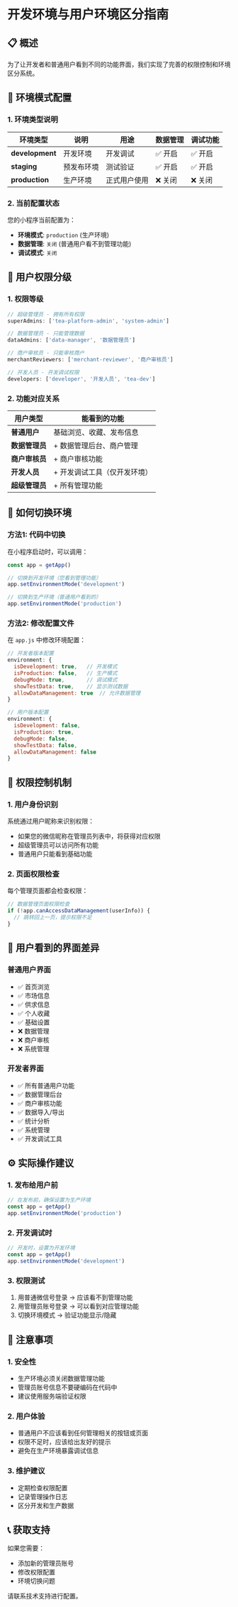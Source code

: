 # 开发环境与用户环境区分指南

## 📋 概述

为了让开发者和普通用户看到不同的功能界面，我们实现了完善的权限控制和环境区分系统。

## 🔧 环境模式配置

### 1. 环境类型说明

| 环境类型 | 说明 | 用途 | 数据管理 | 调试功能 |
|---------|------|------|---------|---------|
| **development** | 开发环境 | 开发调试 | ✅ 开启 | ✅ 开启 |
| **staging** | 预发布环境 | 测试验证 | ✅ 开启 | ✅ 开启 |
| **production** | 生产环境 | 正式用户使用 | ❌ 关闭 | ❌ 关闭 |

### 2. 当前配置状态

您的小程序当前配置为：
- **环境模式**: `production` (生产环境)
- **数据管理**: `关闭` (普通用户看不到管理功能)
- **调试模式**: `关闭`

## 👥 用户权限分级

### 1. 权限等级

```javascript
// 超级管理员 - 拥有所有权限
superAdmins: ['tea-platform-admin', 'system-admin']

// 数据管理员 - 只能管理数据
dataAdmins: ['data-manager', '数据管理员']

// 商户审核员 - 只能审核商户
merchantReviewers: ['merchant-reviewer', '商户审核员']

// 开发人员 - 开发调试权限
developers: ['developer', '开发人员', 'tea-dev']
```

### 2. 功能对应关系

| 用户类型 | 能看到的功能 |
|---------|-------------|
| **普通用户** | 基础浏览、收藏、发布信息 |
| **数据管理员** | + 数据管理后台、商户管理 |
| **商户审核员** | + 商户审核功能 |
| **开发人员** | + 开发调试工具（仅开发环境） |
| **超级管理员** | + 所有管理功能 |

## 🚀 如何切换环境

### 方法1: 代码中切换

在小程序启动时，可以调用：

```javascript
const app = getApp()

// 切换到开发环境（您看到管理功能）
app.setEnvironmentMode('development')

// 切换到生产环境（普通用户看到的）
app.setEnvironmentMode('production')
```

### 方法2: 修改配置文件

在 `app.js` 中修改环境配置：

```javascript
// 开发者版本配置
environment: {
  isDevelopment: true,   // 开发模式
  isProduction: false,   // 生产模式
  debugMode: true,       // 调试模式
  showTestData: true,    // 显示测试数据
  allowDataManagement: true  // 允许数据管理
}

// 用户版本配置
environment: {
  isDevelopment: false,
  isProduction: true,
  debugMode: false,
  showTestData: false,
  allowDataManagement: false
}
```

## 🔐 权限控制机制

### 1. 用户身份识别

系统通过用户昵称来识别权限：

- 如果您的微信昵称在管理员列表中，将获得对应权限
- 超级管理员可以访问所有功能
- 普通用户只能看到基础功能

### 2. 页面权限检查

每个管理页面都会检查权限：

```javascript
// 数据管理页面权限检查
if (!app.canAccessDataManagement(userInfo)) {
  // 跳转回上一页，提示权限不足
}
```

## 📱 用户看到的界面差异

### 普通用户界面
- ✅ 首页浏览
- ✅ 市场信息
- ✅ 供求信息
- ✅ 个人收藏
- ✅ 基础设置
- ❌ 数据管理
- ❌ 商户审核
- ❌ 系统管理

### 开发者界面
- ✅ 所有普通用户功能
- ✅ 数据管理后台
- ✅ 商户审核功能
- ✅ 数据导入/导出
- ✅ 统计分析
- ✅ 系统管理
- ✅ 开发调试工具

## ⚙️ 实际操作建议

### 1. 发布给用户前

```javascript
// 在发布前，确保设置为生产环境
const app = getApp()
app.setEnvironmentMode('production')
```

### 2. 开发调试时

```javascript
// 开发时，设置为开发环境
const app = getApp()
app.setEnvironmentMode('development')
```

### 3. 权限测试

1. 用普通微信号登录 → 应该看不到管理功能
2. 用管理员账号登录 → 可以看到对应管理功能
3. 切换环境模式 → 验证功能显示/隐藏

## 🚨 注意事项

### 1. 安全性

- 生产环境必须关闭数据管理功能
- 管理员账号信息不要硬编码在代码中
- 建议使用服务端验证权限

### 2. 用户体验

- 普通用户不应该看到任何管理相关的按钮或页面
- 权限不足时，应该给出友好的提示
- 避免在生产环境暴露调试信息

### 3. 维护建议

- 定期检查权限配置
- 记录管理操作日志
- 区分开发和生产数据

## 📞 获取支持

如果您需要：
- 添加新的管理员账号
- 修改权限配置
- 环境切换问题

请联系技术支持进行配置。 